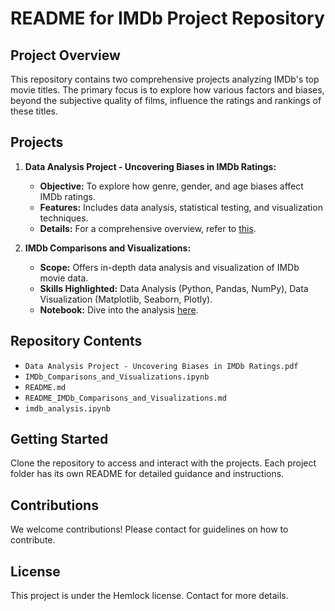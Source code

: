 # README for IMDb Project Repository

## Project Overview
This repository contains two comprehensive projects analyzing IMDb's top movie titles. The primary focus is to explore how various factors and biases, beyond the subjective quality of films, influence the ratings and rankings of these titles.

## Projects
1. **Data Analysis Project - Uncovering Biases in IMDb Ratings:**
   - **Objective:** To explore how genre, gender, and age biases affect IMDb ratings.
   - **Features:** Includes data analysis, statistical testing, and visualization techniques.
   - **Details:** For a comprehensive overview, refer to [this](https://github.com/shouvikguha/Data-Analysis-Project---IMDb-Ratings_and_Personal_IMDb_Comparisons_Visualizations_Exploration/blob/main/Data%20Analysis%20Project%20-%20Uncovering%20Biases%20in%20IMDb%20Ratings.pdf).

2. **IMDb Comparisons and Visualizations:**
   - **Scope:** Offers in-depth data analysis and visualization of IMDb movie data.
   - **Skills Highlighted:** Data Analysis (Python, Pandas, NumPy), Data Visualization (Matplotlib, Seaborn, Plotly).
   - **Notebook:** Dive into the analysis [here](https://github.com/shouvikguha/Data-Analysis-Project---IMDb-Ratings_and_Personal_IMDb_Comparisons_Visualizations_Exploration/blob/main/README_IMDb_Comparisons_and_Visualizations.md).

## Repository Contents
- `Data Analysis Project - Uncovering Biases in IMDb Ratings.pdf`
- `IMDb_Comparisons_and_Visualizations.ipynb`
- `README.md`
- `README_IMDb_Comparisons_and_Visualizations.md`
- `imdb_analysis.ipynb`

## Getting Started
Clone the repository to access and interact with the projects. Each project folder has its own README for detailed guidance and instructions.

## Contributions
We welcome contributions! Please contact for guidelines on how to contribute.

## License
This project is under the Hemlock license. Contact for more details.
